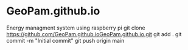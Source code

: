 # GeoPam.github.io
Energy managment system using raspberry pi
git clone https://github.com/GeoPam.github.ioGeoPam.github.io.git
git add .
git commit -m "Initial commit"
git push origin main
